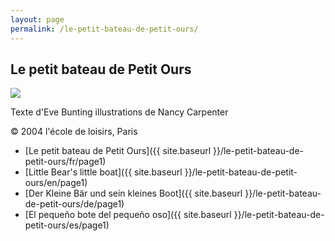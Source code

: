 ```yaml
---
layout: page
permalink: /le-petit-bateau-de-petit-ours/
---
```


## Le petit bateau de Petit Ours

<img src="{{ site.baseurl }}/img/le-petit-bateau-de-petit-ours/cover.jpg"/>

Texte d'Eve Bunting illustrations de Nancy Carpenter

&copy; 2004 l'école de loisirs, Paris

* [Le petit bateau de Petit Ours]({{ site.baseurl }}/le-petit-bateau-de-petit-ours/fr/page1)
* [Little Bear's little boat]({{ site.baseurl }}/le-petit-bateau-de-petit-ours/en/page1)
* [Der Kleine Bär und sein kleines Boot]({{ site.baseurl }}/le-petit-bateau-de-petit-ours/de/page1)
* [El pequeño bote del pequeño oso]({{ site.baseurl }}/le-petit-bateau-de-petit-ours/es/page1)

